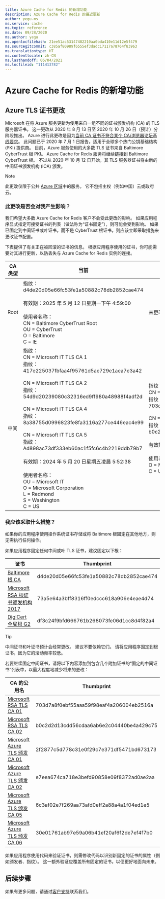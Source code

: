 ```yaml
---
title: Azure Cache for Redis 的新增功能
description: Azure Cache for Redis 的最近更新
author: yegu-ms
ms.service: cache
ms.topic: reference
ms.date: 09/28/2020
ms.author: yegu
ms.openlocfilehash: 21ee51ac53147482210aa0bda410e11d12e5f479
ms.sourcegitcommit: c385af80989f6555ef3dadc17117a78764f83963
ms.translationtype: HT
ms.contentlocale: zh-CN
ms.lasthandoff: 06/04/2021
ms.locfileid: "111413782"
---
```

# <a name="whats-new-in-azure-cache-for-redis"></a>Azure Cache for Redis 的新增功能

## <a name="azure-tls-certificate-change"></a>Azure TLS 证书更改

Microsoft 在将 Azure 服务更新为使用来自一组不同的证书颁发机构 (CA) 的 TLS 服务器证书。 这一更改从 2020 年 8 月 13 日至 2020 年 10 月 26 日（预计）分阶段推出。 Azure 进行此更改是因为[当前 CA 证书不符合某个 CA/浏览器论坛基线要求](https://bugzilla.mozilla.org/show_bug.cgi?id=1649951)。 此问题已于 2020 年 7 月 1 日报告，适用于全球多个热门公钥基础结构 (PKI) 提供商。 目前，Azure 服务使用的大多数 TLS 证书来自 Baltimore CyberTrust 根 PKI。 Azure Cache for Redis 服务将继续链接到 Baltimore CyberTrust 根。 不过从 2020 年 10 月 12 日开始，其 TLS 服务器证书将由新的中间证书颁发机构 (ICA) 颁发。

> [!NOTE]
> 此更改仅限于公共 [Azure 区域](https://azure.microsoft.com/global-infrastructure/geographies/)中的服务。 它不包括主权（例如中国）云或政府云。
>
>

### <a name="does-this-change-affect-me"></a>此更改是否会对我产生影响？

我们希望大多数 Azure Cache for Redis 客户不会受此更改的影响。 如果应用程序显式指定可接受证书的列表（做法称为“证书固定”），则可能会受到影响。 如果已固定到中间证书或叶证书，而不是 CyberTrust 根证书，则应该立即采取措施来更改证书配置。

下表提供了有关正在被回滚的证书的信息。 根据应用程序使用的证书，你可能需要对其进行更新，以防丢失与 Azure Cache for Redis 实例的连接。

| CA 类型 | 当前 | 后期滚动（2020 年 10 月 12 日） | 操作 |
| ----- | ----- | ----- | ----- |
| Root | 指纹：d4de20d05e66fc53fe1a50882c78db2852cae474<br><br> 有效期：2025 年 5 月 12 日星期一下午 4:59:00<br><br> 使用者名称：<br> CN = Baltimore CyberTrust Root<br> OU = CyberTrust<br> O = Baltimore<br> C = IE | 未更改 | 无 |
| 中间 | 指纹：<br> CN = Microsoft IT TLS CA 1<br> 指纹：417e225037fbfaa4f95761d5ae729e1aea7e3a42<br><br> CN = Microsoft IT TLS CA 2<br> 指纹：54d9d20239080c32316ed9ff980a48988f4adf2d<br><br> CN = Microsoft IT TLS CA 4<br> 指纹：8a38755d0996823fe8fa3116a277ce446eac4e99<br><br> CN = Microsoft IT TLS CA 5<br> 指纹：Ad898ac73df333eb60ac1f5fc6c4b2219ddb79b7<br><br> 有效期：2024 年 5 月 20 日星期五凌晨 5:52:38<br><br> 使用者名称：<br> OU = Microsoft IT<br> O = Microsoft Corporation<br> L = Redmond<br> S = Washington<br> C = US<br> | 指纹：<br> CN = Microsoft RSA TLS CA 01<br> 指纹：703d7a8f0ebf55aaa59f98eaf4a206004eb2516a<br><br> CN = Microsoft RSA TLS CA 02<br> 指纹：b0c2d2d13cdd56cdaa6ab6e2c04440be4a429c75<br><br> 有效期：2024 年 10 月 8 日星期二中午 12:00:00<br><br> 使用者名称：<br> O = Microsoft Corporation<br> C = US<br> | 必须 |

### <a name="what-actions-should-i-take"></a>我应该采取什么措施？

如果你的应用程序使用操作系统证书存储或将 Baltimore 根固定在其他地方，则无需执行任何操作。 

如果应用程序固定任何中间或叶 TLS 证书，建议固定以下根：

| 证书 | Thumbprint |
| ----- | ----- |
| [Baltimore 根 CA](https://cacerts.digicert.com/BaltimoreCyberTrustRoot.crt) | d4de20d05e66fc53fe1a50882c78db2852cae474 |
| [Microsoft RSA 根证书颁发机构 2017](https://www.microsoft.com/pkiops/certs/Microsoft%20RSA%20Root%20Certificate%20Authority%202017.crt) | 73a5e64a3bff8316ff0edccc618a906e4eae4d74 |
| [DigiCert 全局根 G2](https://cacerts.digicert.com/DigiCertGlobalRootG2.crt) | df3c24f9bfd666761b268073fe06d1cc8d4f82a4 |

> [!TIP]
> 中间证书和叶证书预计会经常更改。 建议不要依赖它们。 请将应用程序固定到根证书，因为它的滚动频率较低。
>
>

若要继续固定中间证书，请将以下内容添加到包含几个附加证书的“固定的中间证书”列表中，以最大程度地减少将来的更改：

| CA 的公用名 | Thumbprint |
| ----- | ----- |
| [Microsoft RSA TLS CA 01](https://www.microsoft.com/pki/mscorp/Microsoft%20RSA%20TLS%20CA%2001.crt) | 703d7a8f0ebf55aaa59f98eaf4a206004eb2516a |
| [Microsoft RSA TLS CA 02](https://www.microsoft.com/pki/mscorp/Microsoft%20RSA%20TLS%20CA%2002.crt) | b0c2d2d13cdd56cdaa6ab6e2c04440be4a429c75 |
| [Microsoft Azure TLS 颁发 CA 01](https://www.microsoft.com/pkiops/certs/Microsoft%20Azure%20TLS%20Issuing%20CA%2001.cer) | 2f2877c5d778c31e0f29c7e371df5471bd673173 |
| [Microsoft Azure TLS 颁发 CA 02](https://www.microsoft.com/pkiops/certs/Microsoft%20Azure%20TLS%20Issuing%20CA%2002.cer) | e7eea674ca718e3befd90858e09f8372ad0ae2aa |
| [Microsoft Azure TLS 颁发 CA 05](https://www.microsoft.com/pkiops/certs/Microsoft%20Azure%20TLS%20Issuing%20CA%2005.cer) | 6c3af02e7f269aa73afd0eff2a88a4a1f04ed1e5 |
| [Microsoft Azure TLS 颁发 CA 06](https://www.microsoft.com/pkiops/certs/Microsoft%20Azure%20TLS%20Issuing%20CA%2006.cer) | 30e01761ab97e59a06b41ef20af6f2de7ef4f7b0 |

如果应用程序使用代码来验证证书，则需修改代码以识别新固定的证书的属性（例如颁发者、指纹）。 这一额外验证应覆盖所有固定的证书，以便更好地面向未来。

## <a name="next-steps"></a>后续步骤

如果有更多问题，请通过[客户支持](https://azure.microsoft.com/support/options/)联系我们。  
